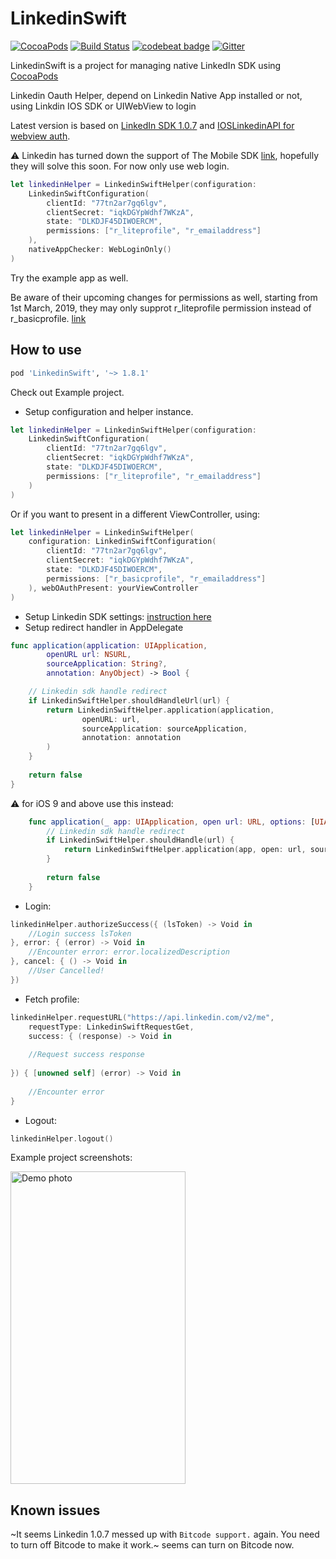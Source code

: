 # LinkedinSwift

[![CocoaPods](https://img.shields.io/cocoapods/v/LinkedinSwift.svg)](https://github.com/tonyli508/LinkedinSwift.git)
[![Build Status](https://travis-ci.org/tonyli508/LinkedinSwift.svg?branch=master)](https://travis-ci.org/tonyli508/LinkedinSwift)
[![codebeat badge](https://codebeat.co/badges/ea9c29be-fbd1-4b51-87ba-3881b6b90641)](https://codebeat.co/projects/github-com-tonyli508-linkedinswift)
[![Gitter](https://badges.gitter.im/tonyli508/IOSLinkedInAPI.svg)](https://gitter.im/tonyli508/IOSLinkedInAPI?utm_source=badge&utm_medium=badge&utm_campaign=pr-badge)


LinkedinSwift is a project for managing native LinkedIn SDK using [CocoaPods](https://cocoapods.org)

Linkedin Oauth Helper, depend on Linkedin Native App installed or not, using Linkdin IOS SDK or UIWebView to login

Latest version is based on [LinkedIn SDK 1.0.7](https://content.linkedin.com/content/dam/developer/sdk/iOS/li-ios-sdk-1.0.6-release.zip) and [IOSLinkedinAPI for webview auth](https://github.com/jeyben/IOSLinkedInAPI).

⚠️ Linkedin has turned down the support of The Mobile SDK [link](https://developer.linkedin.com/docs/ios-sdk), hopefully they will solve this soon. For now only use web login.

```swift
let linkedinHelper = LinkedinSwiftHelper(configuration: 
    LinkedinSwiftConfiguration(
        clientId: "77tn2ar7gq6lgv", 
        clientSecret: "iqkDGYpWdhf7WKzA", 
        state: "DLKDJF45DIWOERCM", 
        permissions: ["r_liteprofile", "r_emailaddress"]
    ),
    nativeAppChecker: WebLoginOnly()
)
```
Try the example app as well.

Be aware of their upcoming changes for permissions as well, starting from 1st March, 2019, they may only supprot r_liteprofile permission instead of r_basicprofile. [link](https://docs.microsoft.com/en-us/linkedin/consumer/integrations/self-serve/sign-in-with-linkedin?context=linkedin/consumer/context)

## How to use

```ruby
pod 'LinkedinSwift', '~> 1.8.1'
```

Check out Example project.

- Setup configuration and helper instance.
```swift
let linkedinHelper = LinkedinSwiftHelper(configuration: 
    LinkedinSwiftConfiguration(
        clientId: "77tn2ar7gq6lgv", 
        clientSecret: "iqkDGYpWdhf7WKzA", 
        state: "DLKDJF45DIWOERCM", 
        permissions: ["r_liteprofile", "r_emailaddress"]
    )
)
```
Or if you want to present in a different ViewController, using:
```swift
let linkedinHelper = LinkedinSwiftHelper(
    configuration: LinkedinSwiftConfiguration(
        clientId: "77tn2ar7gq6lgv", 
        clientSecret: "iqkDGYpWdhf7WKzA", 
        state: "DLKDJF45DIWOERCM", 
        permissions: ["r_basicprofile", "r_emailaddress"]
    ), webOAuthPresent: yourViewController
)
```
- Setup Linkedin SDK settings: [instruction here](https://developer.linkedin.com/docs/ios-sdk)
- Setup redirect handler in AppDelegate
```swift
func application(application: UIApplication, 
        openURL url: NSURL, 
        sourceApplication: String?, 
        annotation: AnyObject) -> Bool {

    // Linkedin sdk handle redirect
    if LinkedinSwiftHelper.shouldHandleUrl(url) {
        return LinkedinSwiftHelper.application(application, 
                openURL: url, 
                sourceApplication: sourceApplication, 
                annotation: annotation
        )
    }
    
    return false
}
```
:warning: for iOS 9 and above use this instead:
```swift
    func application(_ app: UIApplication, open url: URL, options: [UIApplicationOpenURLOptionsKey : Any] = [:]) -> Bool {
        // Linkedin sdk handle redirect
        if LinkedinSwiftHelper.shouldHandle(url) {
            return LinkedinSwiftHelper.application(app, open: url, sourceApplication: nil, annotation: nil)
        }
        
        return false
    }
```
- Login:
```swift
linkedinHelper.authorizeSuccess({ (lsToken) -> Void in
    //Login success lsToken
}, error: { (error) -> Void in
    //Encounter error: error.localizedDescription
}, cancel: { () -> Void in
    //User Cancelled!
})
```
- Fetch profile:
```swift
linkedinHelper.requestURL("https://api.linkedin.com/v2/me", 
    requestType: LinkedinSwiftRequestGet, 
    success: { (response) -> Void in
    
    //Request success response
    
}) { [unowned self] (error) -> Void in
        
    //Encounter error
}
```
- Logout:
```swift
linkedinHelper.logout()
```

Example project screenshots:

<p align="left">
<img src="https://github.com/tonyli508/LinkedinSwift/blob/master/page_images/screenshot1.jpg" alt="Demo photo" width="280" height="500" />
</p>

## Known issues

~It seems Linkedin 1.0.7 messed up with `Bitcode support.` again. You need to turn off Bitcode to make it work.~
seems can turn on Bitcode now.

